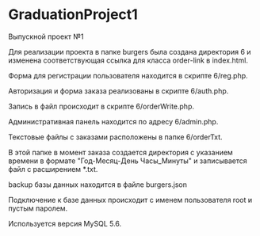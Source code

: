 # GraduationProject1
Выпускной проект №1

Для реализации проекта в папке burgers была создана директория 6 и изменена соответствующая ссылка для класса order-link в index.html.

Форма для регистрации пользователя находится в скрипте 6/reg.php.

Авторизация и форма заказа реализованы в скрипте 6/auth.php.

Запись в файл происходит в скрипте 6/orderWrite.php.

Административная панель находится по адресу 6/admin.php.

Текстовые файлы с заказами расположены в папке 6/orderTxt.

В этой папке в момент заказа создается директория с указанием времени в формате "Год-Месяц-День Часы_Минуты" и записывается файл с расширением *.txt.

backup базы данных находится в файле burgers.json

Подключение к базе данных происходит с именем пользователя root и пустым паролем.

Используется версия MySQL 5.6.
